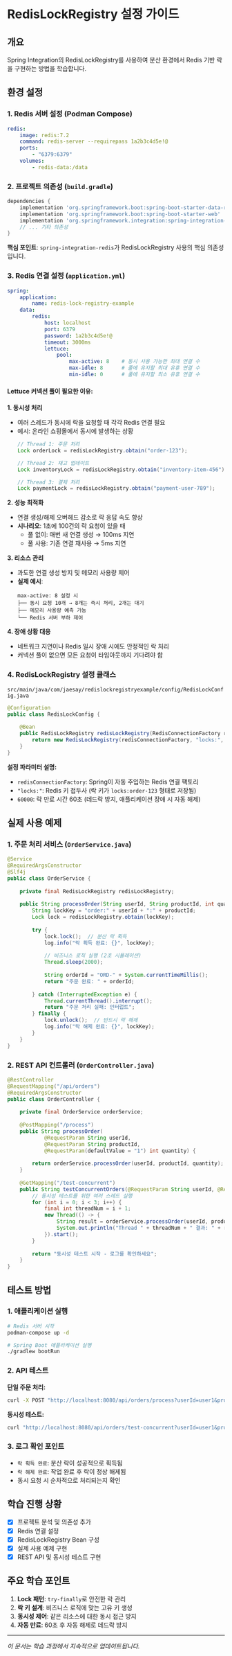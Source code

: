 # RedisLockRegistry 설정 가이드

## 개요
Spring Integration의 RedisLockRegistry를 사용하여 분산 환경에서 Redis 기반 락을 구현하는 방법을 학습합니다.

## 환경 설정

### 1. Redis 서버 설정 (Podman Compose)
```yaml
redis:
    image: redis:7.2
    command: redis-server --requirepass 1a2b3c4d5e!@
    ports:
        - "6379:6379"
    volumes:
        - redis-data:/data
```

### 2. 프로젝트 의존성 (`build.gradle`)
```gradle
dependencies {
    implementation 'org.springframework.boot:spring-boot-starter-data-redis'
    implementation 'org.springframework.boot:spring-boot-starter-web'
    implementation 'org.springframework.integration:spring-integration-redis'  // RedisLockRegistry를 위해 필요
    // ... 기타 의존성
}
```

**핵심 포인트**: `spring-integration-redis`가 RedisLockRegistry 사용의 핵심 의존성입니다.

### 3. Redis 연결 설정 (`application.yml`)
```yaml
spring:
    application:
        name: redis-lock-registry-example
    data:
        redis:
            host: localhost
            port: 6379
            password: 1a2b3c4d5e!@
            timeout: 3000ms
            lettuce:
                pool:
                    max-active: 8    # 동시 사용 가능한 최대 연결 수
                    max-idle: 8      # 풀에 유지할 최대 유휴 연결 수
                    min-idle: 0      # 풀에 유지할 최소 유휴 연결 수
```

#### Lettuce 커넥션 풀이 필요한 이유:

**1. 동시성 처리**
- 여러 스레드가 동시에 락을 요청할 때 각각 Redis 연결 필요
- 예시: 온라인 쇼핑몰에서 동시에 발생하는 상황
  ```java
  // Thread 1: 주문 처리
  Lock orderLock = redisLockRegistry.obtain("order-123");
  
  // Thread 2: 재고 업데이트  
  Lock inventoryLock = redisLockRegistry.obtain("inventory-item-456");
  
  // Thread 3: 결제 처리
  Lock paymentLock = redisLockRegistry.obtain("payment-user-789");
  ```

**2. 성능 최적화**
- 연결 생성/해제 오버헤드 감소로 락 응답 속도 향상
- **시나리오**: 1초에 100건의 락 요청이 있을 때
  - 풀 없이: 매번 새 연결 생성 → 100ms 지연
  - 풀 사용: 기존 연결 재사용 → 5ms 지연

**3. 리소스 관리**
- 과도한 연결 생성 방지 및 메모리 사용량 제어
- **실제 예시**: 
  ```
  max-active: 8 설정 시
  ├── 동시 요청 10개 → 8개는 즉시 처리, 2개는 대기
  ├── 메모리 사용량 예측 가능
  └── Redis 서버 부하 제어
  ```

**4. 장애 상황 대응**
- 네트워크 지연이나 Redis 일시 장애 시에도 안정적인 락 처리
- 커넥션 풀이 없으면 모든 요청이 타임아웃까지 기다려야 함

### 4. RedisLockRegistry 설정 클래스
`src/main/java/com/jaesay/redislockregistryexample/config/RedisLockConfig.java`

```java
@Configuration
public class RedisLockConfig {
    
    @Bean
    public RedisLockRegistry redisLockRegistry(RedisConnectionFactory redisConnectionFactory) {
        return new RedisLockRegistry(redisConnectionFactory, "locks:", 60000);
    }
}
```

**설정 파라미터 설명:**
- `redisConnectionFactory`: Spring이 자동 주입하는 Redis 연결 팩토리
- `"locks:"`: Redis 키 접두사 (락 키가 `locks:order-123` 형태로 저장됨)
- `60000`: 락 만료 시간 60초 (데드락 방지, 애플리케이션 장애 시 자동 해제)

## 실제 사용 예제

### 1. 주문 처리 서비스 (`OrderService.java`)
```java
@Service
@RequiredArgsConstructor
@Slf4j
public class OrderService {
    
    private final RedisLockRegistry redisLockRegistry;
    
    public String processOrder(String userId, String productId, int quantity) {
        String lockKey = "order:" + userId + ":" + productId;
        Lock lock = redisLockRegistry.obtain(lockKey);
        
        try {
            lock.lock();  // 분산 락 획득
            log.info("락 획득 완료: {}", lockKey);
            
            // 비즈니스 로직 실행 (2초 시뮬레이션)
            Thread.sleep(2000);
            
            String orderId = "ORD-" + System.currentTimeMillis();
            return "주문 완료: " + orderId;
            
        } catch (InterruptedException e) {
            Thread.currentThread().interrupt();
            return "주문 처리 실패: 인터럽트";
        } finally {
            lock.unlock();  // 반드시 락 해제
            log.info("락 해제 완료: {}", lockKey);
        }
    }
}
```

### 2. REST API 컨트롤러 (`OrderController.java`)
```java
@RestController
@RequestMapping("/api/orders")
@RequiredArgsConstructor
public class OrderController {
    
    private final OrderService orderService;
    
    @PostMapping("/process")
    public String processOrder(
            @RequestParam String userId,
            @RequestParam String productId,
            @RequestParam(defaultValue = "1") int quantity) {
        
        return orderService.processOrder(userId, productId, quantity);
    }
    
    @GetMapping("/test-concurrent")
    public String testConcurrentOrders(@RequestParam String userId, @RequestParam String productId) {
        // 동시성 테스트를 위한 여러 스레드 실행
        for (int i = 0; i < 3; i++) {
            final int threadNum = i + 1;
            new Thread(() -> {
                String result = orderService.processOrder(userId, productId, threadNum);
                System.out.println("Thread " + threadNum + " 결과: " + result);
            }).start();
        }
        
        return "동시성 테스트 시작 - 로그를 확인하세요";
    }
}
```

## 테스트 방법

### 1. 애플리케이션 실행
```bash
# Redis 서버 시작
podman-compose up -d

# Spring Boot 애플리케이션 실행
./gradlew bootRun
```

### 2. API 테스트

**단일 주문 처리:**
```bash
curl -X POST "http://localhost:8080/api/orders/process?userId=user1&productId=product1&quantity=2"
```

**동시성 테스트:**
```bash
curl "http://localhost:8080/api/orders/test-concurrent?userId=user1&productId=product1"
```

### 3. 로그 확인 포인트
- `락 획득 완료`: 분산 락이 성공적으로 획득됨
- `락 해제 완료`: 작업 완료 후 락이 정상 해제됨
- 동시 요청 시 순차적으로 처리되는지 확인

## 학습 진행 상황
- [x] 프로젝트 분석 및 의존성 추가
- [x] Redis 연결 설정
- [x] RedisLockRegistry Bean 구성
- [x] 실제 사용 예제 구현
- [x] REST API 및 동시성 테스트 구현

## 주요 학습 포인트
1. **Lock 패턴**: `try-finally`로 안전한 락 관리
2. **락 키 설계**: 비즈니스 로직에 맞는 고유 키 생성
3. **동시성 제어**: 같은 리소스에 대한 동시 접근 방지
4. **자동 만료**: 60초 후 자동 해제로 데드락 방지

---
*이 문서는 학습 과정에서 지속적으로 업데이트됩니다.*